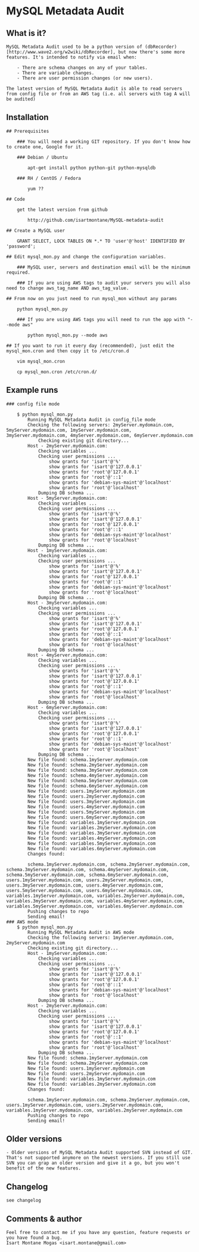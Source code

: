 # MySQL Metadata Audit

## What is it?

	MySQL Metadata Audit used to be a python version of (dbRecorder)[http://www.wave2.org/w2wiki/dbRecorder], but now there's some more features. It's intended to notify via email when:

		- There are schema changes on any of your tables.
		- There are variable changes.
		- There are user permission changes (or new users).

	The latest version of MySQL Metadata Audit is able to read servers from config file or from an AWS tag (i.e. all servers with tag A will be audited)

## Installation

	## Prerequisites

		### You will need a working GIT repository. If you don't know how to create one, Google for it.

		### Debian / Ubuntu

			apt-get install python python-git python-mysqldb

		### RH / CentOS / Fedora

			yum ??

	## Code

		get the latest version from github 

			http://github.com/isartmontane/MySQL-metadata-audit			

	## Create a MySQL user

		GRANT SELECT, LOCK TABLES ON *.* TO 'user'@'host' IDENTIFIED BY 'password';

	## Edit mysql_mon.py and change the configuration variables.

		### MySQL user, servers and destination email will be the minimum required. 

		### If you are using AWS tags to audit your servers you will also need to change aws_tag_name AND aws_tag_value.

	## From now on you just need to run mysql_mon without any params

		python mysql_mon.py	

		### If you are using AWS tags you will need to run the app with "--mode aws"

			python mysql_mon.py --mode aws

	## If you want to run it every day (recommended), just edit the mysql_mon.cron and then copy it to /etc/cron.d

		vim mysql_mon.cron

		cp mysql_mon.cron /etc/cron.d/

## Example runs

	### config file mode

		$ python mysql_mon.py
			Running MySQL Metadata Audit in config_file mode
			Checking the following servers: 2myServer.mydomain.com, 5myServer.mydomain.com, 1myServer.mydomain.com, 3myServer.mydomain.com, 4myServer.mydomain.com, 6myServer.mydomain.com
				Checking existing git directory...
			Host - 2myServer.mydomain.com:
				Checking variables ...
				Checking user permissions ...
					show grants for 'isart'@'%'
					show grants for 'isart'@'127.0.0.1'
					show grants for 'root'@'127.0.0.1'
					show grants for 'root'@'::1'
					show grants for 'debian-sys-maint'@'localhost'
					show grants for 'root'@'localhost'
				Dumping DB schema ...
			Host - 5myServer.mydomain.com:
				Checking variables ...
				Checking user permissions ...
					show grants for 'isart'@'%'
					show grants for 'isart'@'127.0.0.1'
					show grants for 'root'@'127.0.0.1'
					show grants for 'root'@'::1'
					show grants for 'debian-sys-maint'@'localhost'
					show grants for 'root'@'localhost'
				Dumping DB schema ...
			Host - 1myServer.mydomain.com:
				Checking variables ...
				Checking user permissions ...
					show grants for 'isart'@'%'
					show grants for 'isart'@'127.0.0.1'
					show grants for 'root'@'127.0.0.1'
					show grants for 'root'@'::1'
					show grants for 'debian-sys-maint'@'localhost'
					show grants for 'root'@'localhost'
				Dumping DB schema ...
			Host - 3myServer.mydomain.com:
				Checking variables ...
				Checking user permissions ...
					show grants for 'isart'@'%'
					show grants for 'isart'@'127.0.0.1'
					show grants for 'root'@'127.0.0.1'
					show grants for 'root'@'::1'
					show grants for 'debian-sys-maint'@'localhost'
					show grants for 'root'@'localhost'
				Dumping DB schema ...
			Host - 4myServer.mydomain.com:
				Checking variables ...
				Checking user permissions ...
					show grants for 'isart'@'%'
					show grants for 'isart'@'127.0.0.1'
					show grants for 'root'@'127.0.0.1'
					show grants for 'root'@'::1'
					show grants for 'debian-sys-maint'@'localhost'
					show grants for 'root'@'localhost'
				Dumping DB schema ...
			Host - 6myServer.mydomain.com:
				Checking variables ...
				Checking user permissions ...
					show grants for 'isart'@'%'
					show grants for 'isart'@'127.0.0.1'
					show grants for 'root'@'127.0.0.1'
					show grants for 'root'@'::1'
					show grants for 'debian-sys-maint'@'localhost'
					show grants for 'root'@'localhost'
				Dumping DB schema ...
			New file found: schema.1myServer.mydomain.com
			New file found: schema.2myServer.mydomain.com
			New file found: schema.3myServer.mydomain.com
			New file found: schema.4myServer.mydomain.com
			New file found: schema.5myServer.mydomain.com
			New file found: schema.6myServer.mydomain.com
			New file found: users.1myServer.mydomain.com
			New file found: users.2myServer.mydomain.com
			New file found: users.3myServer.mydomain.com
			New file found: users.4myServer.mydomain.com
			New file found: users.5myServer.mydomain.com
			New file found: users.6myServer.mydomain.com
			New file found: variables.1myServer.mydomain.com
			New file found: variables.2myServer.mydomain.com
			New file found: variables.3myServer.mydomain.com
			New file found: variables.4myServer.mydomain.com
			New file found: variables.5myServer.mydomain.com
			New file found: variables.6myServer.mydomain.com
			Changes found:
			
			schema.1myServer.mydomain.com, schema.2myServer.mydomain.com, schema.3myServer.mydomain.com, schema.4myServer.mydomain.com, schema.5myServer.mydomain.com, schema.6myServer.mydomain.com, users.1myServer.mydomain.com, users.2myServer.mydomain.com, users.3myServer.mydomain.com, users.4myServer.mydomain.com, users.5myServer.mydomain.com, users.6myServer.mydomain.com, variables.1myServer.mydomain.com, variables.2myServer.mydomain.com, variables.3myServer.mydomain.com, variables.4myServer.mydomain.com, variables.5myServer.mydomain.com, variables.6myServer.mydomain.com
			Pushing changes to repo
			Sending email!
	### AWS mode
		$ python mysql_mon.py
			Running MySQL Metadata Audit in AWS mode 
			Checking the following servers: 1myServer.mydomain.com, 2myServer.mydomain.com
			Checking existing git directory...
			Host - 1myServer.mydomain.com:
				Checking variables ...
				Checking user permissions ...
					show grants for 'isart'@'%'
					show grants for 'isart'@'127.0.0.1'
					show grants for 'root'@'127.0.0.1'
					show grants for 'root'@'::1'
					show grants for 'debian-sys-maint'@'localhost'
					show grants for 'root'@'localhost'
				Dumping DB schema ...
			Host - 2myServer.mydomain.com:
				Checking variables ...
				Checking user permissions ...
					show grants for 'isart'@'%'
					show grants for 'isart'@'127.0.0.1'
					show grants for 'root'@'127.0.0.1'
					show grants for 'root'@'::1'
					show grants for 'debian-sys-maint'@'localhost'
					show grants for 'root'@'localhost'
				Dumping DB schema ...
			New file found: schema.1myServer.mydomain.com
			New file found: schema.2myServer.mydomain.com
			New file found: users.1myServer.mydomain.com
			New file found: users.2myServer.mydomain.com
			New file found: variables.1myServer.mydomain.com
			New file found: variables.2myServer.mydomain.com
			Changes found:
			
			schema.1myServer.mydomain.com, schema.2myServer.mydomain.com, users.1myServer.mydomain.com, users.2myServer.mydomain.com, variables.1myServer.mydomain.com, variables.2myServer.mydomain.com
			Pushing changes to repo
			Sending email!

			
## Older versions
	- Older versions of MySQL Metadata Audit supported SVN instead of GIT. That's not supported anymore on the newest versions. If you still use SVN you can grap an older version and give it a go, but you won't benefit of the new features.

## Changelog
	see changelog
## Comments & author
	Feel free to contact me if you have any question, feature requests or you have found a bug.
	Isart Montane Mogas <isart.montane@gmail.com>

